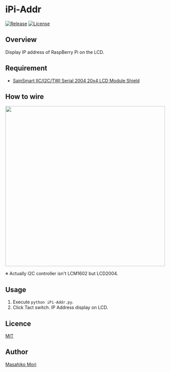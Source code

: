 # iPi-Addr

[![Release](https://img.shields.io/github/release/mamori017/iPi-Addr.svg)](https://github.com/mamori017/iPi-Addr/releases/latest)
[![License](https://img.shields.io/github/license/mamori017/iPi-Addr.svg)](https://github.com/mamori017/iPi-Addr/blob/master/LICENSE)

## Overview

Display IP address of RaspBerry Pi on the LCD.

## Requirement

- [SainSmart IIC/I2C/TWI Serial 2004 20x4 LCD Module Shield](https://www.sainsmart.com/sainsmart-iic-i2c-twi-serial-2004-20x4-lcd-module-shield-for-arduino-uno-mega-r3.html)

## How to wire

<img src="https://cloud.githubusercontent.com/assets/7507701/23580112/9bb3e872-013e-11e7-9b98-67304f12770a.png" width="500px">

※ Actually I2C controller isn't LCM1602 but LCD2004.

## Usage
1. Execute `python iPi-Addr.py`.
2. Click Tact switch. IP Address display on LCD.

## Licence

[MIT](https://github.com/mamori017/iPi-Addr/blob/master/LICENSE)

## Author

[Masahiko Mori](https://github.com/mamori017)
